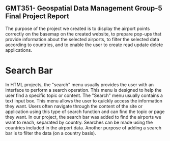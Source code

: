 ## GMT351- Geospatial Data Management Group-5 Final Project Report

The purpose of the project we created is to display the airport points correctly on the basemap on the created website, to prepare pop-ups that provide information about the selected airports, to filter the selected data according to countries, and to enable the user to create read update delete applications.


# Search Bar
In HTML projects, the "search" menu usually provides the user with an interface to perform a search operation. This menu is designed to help the user find a specific topic or content. The "Search" menu usually contains a text input box. This menu allows the user to quickly access the information they want. Users often navigate through the content of the site or application using this type of search function and can find the topic or page they want. In our project, the search bar was added to find the airports we want to reach, separated by country. Searches can be made using the countries included in the airport data. Another purpose of adding a search bar is to filter the data (on a country basis).

